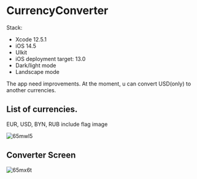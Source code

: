 # CurrencyConverter

Stack: 
- Xcode 12.5.1 
- iOS 14.5
- UIkit
- iOS deployment target: 13.0
- Dark/light mode
- Landscape mode

The app need improvements. 
At the moment, u can convert USD(only) to another currencies. 


## List of currencies.

EUR, USD, BYN, RUB include flag image

![65mwl5](https://user-images.githubusercontent.com/90447243/154577267-39814c35-5637-4db1-a52f-d142664a08bd.gif)



## Converter Screen

![65mx6t](https://user-images.githubusercontent.com/90447243/154577801-76b45bf4-91b7-4e54-83ba-d3a2fd445888.gif)

